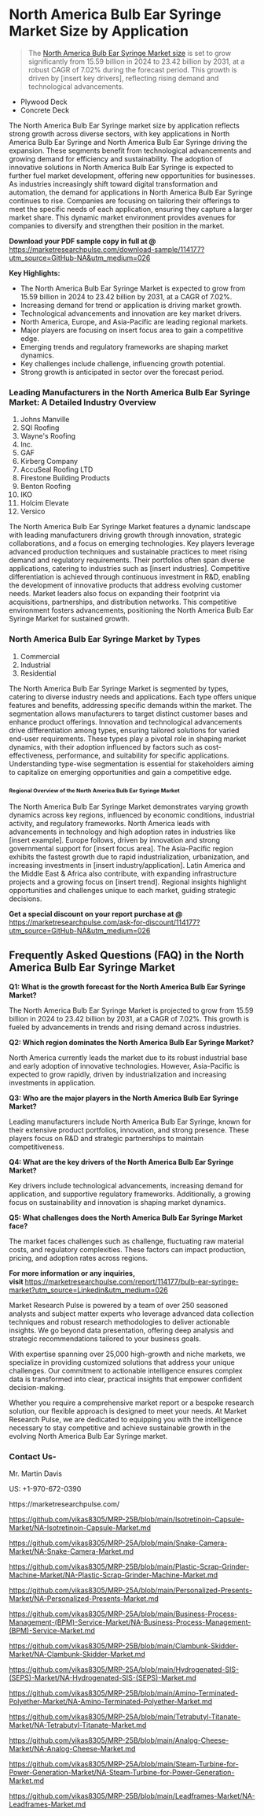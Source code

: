 <h1>North America Bulb Ear Syringe Market&nbsp;Size by Application</h1><blockquote><p>The <a href="https://marketresearchpulse.com/download-sample/114177?utm_source=GitHub-NA&amp;utm_medium=026">North America Bulb Ear Syringe Market size</a> is set to grow significantly from 15.59 billion in 2024 to 23.42 billion by 2031, at a robust CAGR of 7.02% during the forecast period. This growth is driven by [insert key drivers], reflecting rising demand and technological advancements.</p></blockquote><ul><li>Plywood Deck<li> Concrete Deck</li></ul><p>The North America Bulb Ear Syringe market size by application reflects strong growth across diverse sectors, with key applications in North America Bulb Ear Syringe and North America Bulb Ear Syringe driving the expansion. These segments benefit from technological advancements and growing demand for efficiency and sustainability. The adoption of innovative solutions in North America Bulb Ear Syringe is expected to further fuel market development, offering new opportunities for businesses. As industries increasingly shift toward digital transformation and automation, the demand for applications in North America Bulb Ear Syringe continues to rise. Companies are focusing on tailoring their offerings to meet the specific needs of each application, ensuring they capture a larger market share. This dynamic market environment provides avenues for companies to diversify and strengthen their position in the market.</p><p><strong>Download your PDF sample copy in full at @ </strong><a href="https://marketresearchpulse.com/download-sample/114177?utm_source=GitHub-NA&amp;utm_medium=026">https://marketresearchpulse.com/download-sample/114177?utm_source=GitHub-NA&amp;utm_medium=026</a></p><p><strong>Key Highlights: </strong></p><ul><li>The North America Bulb Ear Syringe Market is expected to grow from 15.59 billion in 2024 to 23.42 billion by 2031, at a CAGR of 7.02%.</li><li>Increasing demand for trend or application is driving market growth.</li><li>Technological advancements and innovation are key market drivers.</li><li>North America, Europe, and Asia-Pacific are leading regional markets.</li><li>Major players are focusing on insert focus area to gain a competitive edge.</li><li>Emerging trends and regulatory frameworks are shaping market dynamics.</li><li>Key challenges include challenge, influencing growth potential.</li><li>Strong growth is anticipated in sector over the forecast period.</li></ul><h3>Leading Manufacturers in the North America Bulb Ear Syringe Market: A Detailed Industry Overview</h3><ol><li>Johns Manville</li><li>SQI Roofing</li><li>Wayne's Roofing</li><li>Inc.</li><li>GAF</li><li>Kirberg Company</li><li>AccuSeal Roofing LTD</li><li>Firestone Building Products</li><li>Benton Roofing</li><li>IKO</li><li>Holcim Elevate</li><li>Versico</li></ol><div class="flex max-w-full flex-col flex-grow"><div class="min-h-8 text-message flex w-full flex-col items-end gap-2 whitespace-normal break-words [.text-message+&amp;]:mt-5" dir="auto" data-message-author-role="assistant" data-message-id="fd8432e4-4910-450d-b182-61b7bfb0a01f" data-message-model-slug="gpt-4o"><div class="flex w-full flex-col gap-1 empty:hidden first:pt-[3px]"><div class="markdown prose w-full break-words dark:prose-invert light"><p>The North America Bulb Ear Syringe Market features a dynamic landscape with leading manufacturers driving growth through innovation, strategic collaborations, and a focus on emerging technologies. Key players leverage advanced production techniques and sustainable practices to meet rising demand and regulatory requirements. Their portfolios often span diverse applications, catering to industries such as [insert industries]. Competitive differentiation is achieved through continuous investment in R&amp;D, enabling the development of innovative products that address evolving customer needs. Market leaders also focus on expanding their footprint via acquisitions, partnerships, and distribution networks. This competitive environment fosters advancements, positioning the North America Bulb Ear Syringe Market for sustained growth.</p></div></div></div></div><h3>North America Bulb Ear Syringe Market by Types</h3><ol><li>Commercial<li> Industrial<li> Residential</li></ol><div class="flex max-w-full flex-col flex-grow"><div class="min-h-8 text-message flex w-full flex-col items-end gap-2 whitespace-normal break-words [.text-message+&amp;]:mt-5" dir="auto" data-message-author-role="assistant" data-message-id="084470be-0bb7-4664-bddf-5156b4f41249" data-message-model-slug="gpt-4o-mini"><div class="flex w-full flex-col gap-1 empty:hidden first:pt-[3px]"><div class="markdown prose w-full break-words dark:prose-invert light"><p>The North America Bulb Ear Syringe Market is segmented by types, catering to diverse industry needs and applications. Each type offers unique features and benefits, addressing specific demands within the market. The segmentation allows manufacturers to target distinct customer bases and enhance product offerings. Innovation and technological advancements drive differentiation among types, ensuring tailored solutions for varied end-user requirements. These types play a pivotal role in shaping market dynamics, with their adoption influenced by factors such as cost-effectiveness, performance, and suitability for specific applications. Understanding type-wise segmentation is essential for stakeholders aiming to capitalize on emerging opportunities and gain a competitive edge.</p></div></div></div></div><h3><span style="font-size: 11px;">Regional Overview of the North America Bulb Ear Syringe Market</span></h3><div class="flex max-w-full flex-col flex-grow"><div class="min-h-8 text-message flex w-full flex-col items-end gap-2 whitespace-normal break-words [.text-message+&amp;]:mt-5" dir="auto" data-message-author-role="assistant" data-message-id="e9038762-ce64-4e30-91c9-9bd413514231" data-message-model-slug="gpt-4o-mini"><div class="flex w-full flex-col gap-1 empty:hidden first:pt-[3px]"><div class="markdown prose w-full break-words dark:prose-invert light"><p>The North America Bulb Ear Syringe Market demonstrates varying growth dynamics across key regions, influenced by economic conditions, industrial activity, and regulatory frameworks. North America leads with advancements in technology and high adoption rates in industries like [insert example]. Europe follows, driven by innovation and strong governmental support for [insert focus area]. The Asia-Pacific region exhibits the fastest growth due to rapid industrialization, urbanization, and increasing investments in [insert industry/application]. Latin America and the Middle East &amp; Africa also contribute, with expanding infrastructure projects and a growing focus on [insert trend]. Regional insights highlight opportunities and challenges unique to each market, guiding strategic decisions.</p></div></div></div></div><p><strong>Get a special discount on your report purchase at @ </strong><a href="https://marketresearchpulse.com/ask-for-discount/114177?utm_source=GitHub-NA&amp;utm_medium=026">https://marketresearchpulse.com/ask-for-discount/114177?utm_source=GitHub-NA&amp;utm_medium=026</a></p><h2>Frequently Asked Questions (FAQ) in the North America Bulb Ear Syringe Market</h2><p><strong>Q1: What is the growth forecast for the North America Bulb Ear Syringe Market?</strong></p><p>The North America Bulb Ear Syringe Market is projected to grow from 15.59 billion in 2024 to 23.42 billion by 2031, at a CAGR of 7.02%. This growth is fueled by advancements in trends and rising demand across industries.</p><p><strong>Q2: Which region dominates the North America Bulb Ear Syringe Market?</strong></p><p>North America currently leads the market due to its robust industrial base and early adoption of innovative technologies. However, Asia-Pacific is expected to grow rapidly, driven by industrialization and increasing investments in application.</p><p><strong>Q3: Who are the major players in the North America Bulb Ear Syringe Market?</strong></p><p>Leading manufacturers include North America Bulb Ear Syringe, known for their extensive product portfolios, innovation, and strong presence. These players focus on R&amp;D and strategic partnerships to maintain competitiveness.</p><p><strong>Q4: What are the key drivers of the North America Bulb Ear Syringe Market?</strong></p><p>Key drivers include technological advancements, increasing demand for application, and supportive regulatory frameworks. Additionally, a growing focus on sustainability and innovation is shaping market dynamics.</p><p><strong>Q5: What challenges does the North America Bulb Ear Syringe Market face?</strong></p><p>The market faces challenges such as challenge, fluctuating raw material costs, and regulatory complexities. These factors can impact production, pricing, and adoption rates across regions.</p><p><strong>For more information or any inquiries, visit&nbsp;</strong><a href="https://marketresearchpulse.com/report/114177/bulb-ear-syringe-market?utm_source=Linkedin&utm_medium=026">https://marketresearchpulse.com/report/114177/bulb-ear-syringe-market?utm_source=Linkedin&utm_medium=026</a></p><p>Market Research Pulse is powered by a team of over 250 seasoned analysts and subject matter experts who leverage advanced data collection techniques and robust research methodologies to deliver actionable insights. We go beyond data presentation, offering deep analysis and strategic recommendations tailored to your business goals.</p><p>With expertise spanning over 25,000 high-growth and niche markets, we specialize in providing customized solutions that address your unique challenges. Our commitment to actionable intelligence ensures complex data is transformed into clear, practical insights that empower confident decision-making.</p><p>Whether you require a comprehensive market report or a bespoke research solution, our flexible approach is designed to meet your needs. At Market Research Pulse, we are dedicated to equipping you with the intelligence necessary to stay competitive and achieve sustainable growth in the evolving North America Bulb Ear Syringe market.</p><h3><strong>Contact Us-</strong></h3><p>Mr. Martin Davis</p><p>US: +1-970-672-0390</p><p>https://marketresearchpulse.com/</p><p><a href="https://github.com/vikas8305/MRP-25B/blob/main/Isotretinoin-Capsule-Market/NA-Isotretinoin-Capsule-Market.md">https://github.com/vikas8305/MRP-25B/blob/main/Isotretinoin-Capsule-Market/NA-Isotretinoin-Capsule-Market.md</a></p><p><a href="https://github.com/vikas8305/MRP-25A/blob/main/Snake-Camera-Market/NA-Snake-Camera-Market.md">https://github.com/vikas8305/MRP-25A/blob/main/Snake-Camera-Market/NA-Snake-Camera-Market.md</a></p><p><a href="https://github.com/vikas8305/MRP-25B/blob/main/Plastic-Scrap-Grinder-Machine-Market/NA-Plastic-Scrap-Grinder-Machine-Market.md">https://github.com/vikas8305/MRP-25B/blob/main/Plastic-Scrap-Grinder-Machine-Market/NA-Plastic-Scrap-Grinder-Machine-Market.md</a></p><p><a href="https://github.com/vikas8305/MRP-25A/blob/main/Personalized-Presents-Market/NA-Personalized-Presents-Market.md">https://github.com/vikas8305/MRP-25A/blob/main/Personalized-Presents-Market/NA-Personalized-Presents-Market.md</a></p><p><a href="https://github.com/vikas8305/MRP-25A/blob/main/Business-Process-Management-(BPM)-Service-Market/NA-Business-Process-Management-(BPM)-Service-Market.md">https://github.com/vikas8305/MRP-25A/blob/main/Business-Process-Management-(BPM)-Service-Market/NA-Business-Process-Management-(BPM)-Service-Market.md</a></p><p><a href="https://github.com/vikas8305/MRP-25B/blob/main/Clambunk-Skidder-Market/NA-Clambunk-Skidder-Market.md">https://github.com/vikas8305/MRP-25B/blob/main/Clambunk-Skidder-Market/NA-Clambunk-Skidder-Market.md</a></p><p><a href="https://github.com/vikas8305/MRP-25A/blob/main/Hydrogenated-SIS-(SEPS)-Market/NA-Hydrogenated-SIS-(SEPS)-Market.md">https://github.com/vikas8305/MRP-25A/blob/main/Hydrogenated-SIS-(SEPS)-Market/NA-Hydrogenated-SIS-(SEPS)-Market.md</a></p><p><a href="https://github.com/vikas8305/MRP-25B/blob/main/Amino-Terminated-Polyether-Market/NA-Amino-Terminated-Polyether-Market.md">https://github.com/vikas8305/MRP-25B/blob/main/Amino-Terminated-Polyether-Market/NA-Amino-Terminated-Polyether-Market.md</a></p><p><a href="https://github.com/vikas8305/MRP-25A/blob/main/Tetrabutyl-Titanate-Market/NA-Tetrabutyl-Titanate-Market.md">https://github.com/vikas8305/MRP-25A/blob/main/Tetrabutyl-Titanate-Market/NA-Tetrabutyl-Titanate-Market.md</a></p><p><a href="https://github.com/vikas8305/MRP-25B/blob/main/Analog-Cheese-Market/NA-Analog-Cheese-Market.md">https://github.com/vikas8305/MRP-25B/blob/main/Analog-Cheese-Market/NA-Analog-Cheese-Market.md</a></p><p><a href="https://github.com/vikas8305/MRP-25A/blob/main/Steam-Turbine-for-Power-Generation-Market/NA-Steam-Turbine-for-Power-Generation-Market.md">https://github.com/vikas8305/MRP-25A/blob/main/Steam-Turbine-for-Power-Generation-Market/NA-Steam-Turbine-for-Power-Generation-Market.md</a></p><p><a href="https://github.com/vikas8305/MRP-25B/blob/main/Leadframes-Market/NA-Leadframes-Market.md">https://github.com/vikas8305/MRP-25B/blob/main/Leadframes-Market/NA-Leadframes-Market.md</a></p>
